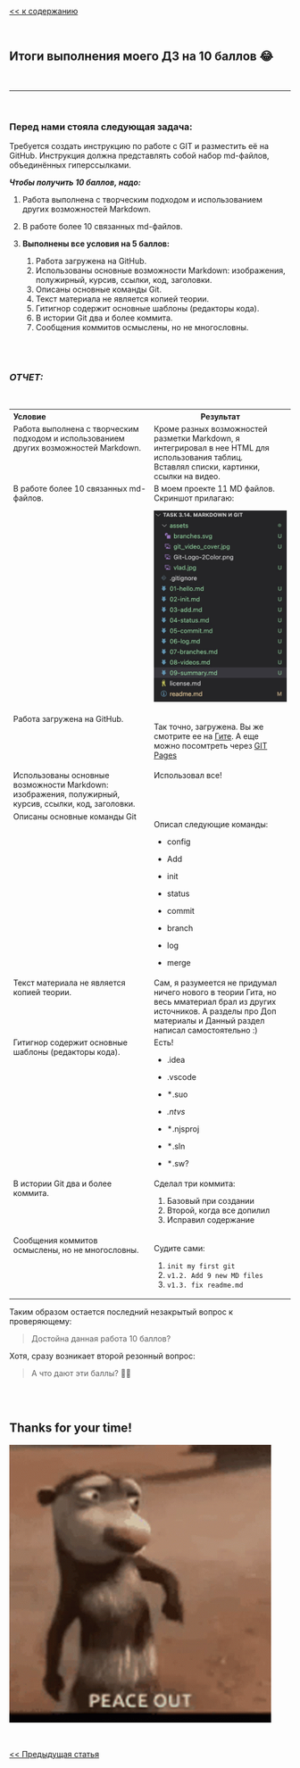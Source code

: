 [<< к содержанию](readme.md)

<br>

## Итоги выполнения моего ДЗ на 10 баллов 😂
<br>

***
<br>

### **Перед нами стояла следующая задача:**

Требуется создать инструкцию по работе с GIT и разместить её на GitHub. Инструкция должна представлять собой набор md-файлов, объединённых гиперссылками.

***Чтобы получить 10 баллов, надо:***
 
1. Работа выполнена с творческим подходом и использованием других возможностей Markdown.
2. В работе более 10 связанных md-файлов.
3. **Выполнены все условия на 5 баллов:**

    1. Работа загружена на GitHub.
    2. Использованы основные возможности Markdown: изображения, полужирный, курсив, ссылки, код, заголовки.
    3. Описаны основные команды Git.
    4. Текст материала не является копией теории.
    5. Гитигнор содержит основные шаблоны (редакторы кода).
    6. В истории Git два и более коммита.
    7. Сообщения коммитов осмыслены, но не многословны.

<br><br>
### ***ОТЧЕТ:***
<br>
<table width="100%" >
  <tr>
   <th width="50%" valign="top" align="left">Условие</th>
    <th valign="top" >Результат</th>
  </tr>
  <tr valign="top" >
    <td>Работа выполнена с творческим подходом и использованием других возможностей Markdown.</td>
    <td>Кроме разных возможностей разметки Markdown, я интегрировал в нее HTML для использования таблиц. <br> 
    Вставлял списки, картинки, ссылки на видео.
    </td>
  </tr>
  <tr valign="top" >
    <td>В работе более 10 связанных md-файлов.</td>
    <td>В моем проекте 11 MD файлов. Скриншот прилагаю: <br> 

![](/assets/md_files.jpg)

  </td>
  </tr>
  
  <tr valign="top" >
    <td>Работа загружена на GitHub.</td>
    <td>
    
Так точно, загружена. Вы же смотрите ее на [Гите](https://github.com/VILKA-PRO/Task-3.14.-Markdown_Git). А еще можно посомтреть через [GIT Pages](https://vilka-pro.github.io/Task-3.14.-Markdown_Git/)

  </td>
  </tr>

  <tr valign="top" >
    <td>Использованы основные возможности Markdown: изображения, полужирный, курсив, ссылки, код, заголовки.</td>
    <td>Использовал все!
    </td>
  </tr>

  <tr valign="top" >
    <td>Описаны основные команды Git</td>
    <td>
    
Описал следующие команды:
* config
* Add
* init
* status
* commit
* branch
* log
* merge

  </td>
  </tr>

  <tr valign="top" >
    <td>Текст материала не является копией теории.</td>
    <td>Сам, я разумеется не придумал ничего нового в теории Гита, но весь мматериал брал из других источников. А разделы про Доп материалы и Данный раздел написал самостоятельно :)
    </td>
  </tr>

  <tr valign="top" >
    <td>Гитигнор содержит основные шаблоны (редакторы кода).</td>
    <td>Есть!
- .idea
- .vscode
- *.suo
- *.ntvs*
- *.njsproj
- *.sln
- *.sw?
    </td>
  </tr>

  <tr valign="top" >
    <td>В истории Git два и более коммита.</td>
    <td>Сделал три коммита:
1. Базовый при создании
2. Второй, когда все допилил
3. Исправил содержание
    </td>
  </tr>

   <tr valign="top" >
    <td>Сообщения коммитов осмыслены, но не многословны.</td>
    <td>
    
Судите сами:    
1. `init my first git`
2. `v1.2. Add 9 new MD files`
3. `v1.3. fix readme.md`
    </td>
  </tr>

  </table>

Таким образом остается последний незакрытый вопрос к проверяющему:
> Достойна данная работа 10 баллов? 

Хотя, сразу возникает второй резонный вопрос:
> А что дают эти баллы? 🤣🤑

<br><br>

## Thanks for your time!

![goodbye gif](/assets/peace-out-bye.gif)

<br>

[<< Предыдущая статья](/08-videos.md)
